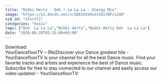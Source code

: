 ```yaml
---
title: "Nikki Hertz - Ooh ! La La La - Energy Mix"
image: "https://s1.dmcdn.net/v/SQESU1VHvGrZ4iYQF/x240"
vid_id: "x7vrzfi"
categories: "music"
tags: ["Ooh  La La La","Nikki Hertz","Nikki Hertz Ooh  La La La"]
date: "2020-08-28T01:15:08+03:00"
---
```

Download:   <br>YourDancefloorTV – (Re)Discover your Dance greatest hits - YourDancefloorTV is your channel for all the best Dance music. Find your favorite tracks and artists and experience the best of Dance music. Subscribe for free to stay connected to our channel and easily access our video updates! - YourDancefloorTV: 
